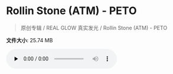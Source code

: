# Rollin Stone (ATM) - PETO

> 原创专辑 / REAL GLOW 真实发光 / Rollin Stone (ATM) - PETO

**文件大小**: 25.74 MB

<audio preload="none" controls><source src="https://file.hsyhx.top/video/原创专辑/REAL GLOW 真实发光/Rollin Stone (ATM) - PETO.flac" type="audio/mpeg">🤔 您的浏览器不支持此音频格式</audio>